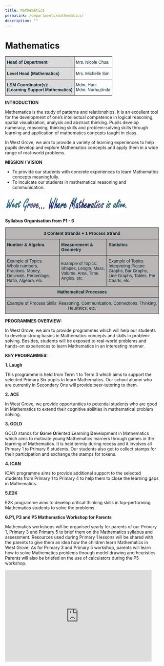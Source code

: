 ```yaml
---
title: Mathematics
permalink: /departments/mathematics/
description: ""
---
```

# Mathematics

<style type="text/css">
.tg  {border-collapse:collapse;border-spacing:0;}
.tg td{border-color:black;border-style:solid;border-width:1px;font-family:Arial, sans-serif;font-size:14px;
  overflow:hidden;padding:10px 5px;word-break:normal;}
.tg th{border-color:black;border-style:solid;border-width:1px;font-family:Arial, sans-serif;font-size:14px;
  font-weight:normal;overflow:hidden;padding:10px 5px;word-break:normal;}
.tg .tg-s5dh{color:#0C2733;text-align:left;vertical-align:middle}
.tg .tg-ytt9{background-color:#DBDBDB;color:#0C2733;font-weight:bold;text-align:left;vertical-align:top}
</style>
<table class="tg">
<thead>
  <tr>
    <th class="tg-ytt9">Head of Department </th>
    <th class="tg-s5dh">Mrs. Nicole Chua<br></th>
  </tr>
</thead>
<tbody>
  <tr>
    <td class="tg-ytt9">Level Head (Mathematics)<br></td>
    <td class="tg-s5dh">Mrs. Michelle Sim<br></td>
  </tr>
  <tr>
    <td class="tg-ytt9">LSM Coordinator(s):<br>(Learning Support Mathematics)</td>
    <td class="tg-s5dh">Mdm. Hani<br>Mdm. Nurhazlinda</td>
  </tr>
</tbody>
</table>

**INTRODUCTION**

Mathematics is the study of patterns and relationships. It is an excellent tool for the development of one’s intellectual competence in logical reasoning, spatial visualization, analysis and abstract thinking. Pupils develop numeracy, reasoning, thinking skills and problem-solving skills through learning and application of mathematics concepts taught in class.

In West Grove, we aim to provide a variety of learning experiences to help pupils develop and explore Mathematics concepts and apply them in a wide range of real-world problems.

**MISSION / VISION**

* To provide our students with concrete experiences to learn Mathematics concepts meaningfully.
* To inculcate our students in mathematical reasoning and communication.

![](/images/Until%202022_Pictures/Mission%20&amp;%20Vision.jpg)

**Syllabus Organisation from P1 - 6**

<style type="text/css">
.tg  {border-collapse:collapse;border-spacing:0;}
.tg td{border-color:black;border-style:solid;border-width:1px;font-family:Arial, sans-serif;font-size:14px;
  overflow:hidden;padding:10px 5px;word-break:normal;}
.tg th{border-color:black;border-style:solid;border-width:1px;font-family:Arial, sans-serif;font-size:14px;
  font-weight:normal;overflow:hidden;padding:10px 5px;word-break:normal;}
.tg .tg-wkil{background-color:#BAB6B6;color:#0C2733;text-align:center;vertical-align:middle}
.tg .tg-o88e{background-color:#BAB6B6;color:#0C2733;font-weight:bold;text-align:center;vertical-align:top}
.tg .tg-g2u8{background-color:#BAB6B6;color:#0C2733;font-weight:bold;text-align:left;vertical-align:top}
.tg .tg-9y7l{background-color:#BAB6B6;color:#0C2733;text-align:left;vertical-align:middle}
</style>
<table class="tg">
<thead>
  <tr>
    <th class="tg-o88e" colspan="3">3 Content Strands + 1 Process Strand</th>
  </tr>
</thead>
<tbody>
  <tr>
    <td class="tg-g2u8">Number &amp; Algebra<br></td>
    <td class="tg-g2u8">Measurement &amp; Geometry<br></td>
    <td class="tg-g2u8">Statistics</td>
  </tr>
  <tr>
    <td class="tg-9y7l">Example of Topics:<br>Whole numbers, Fractions, Money,<br>Decimals, Percentage, Ratio, Algebra, etc. </td>
    <td class="tg-9y7l">Example of Topics:<br>Shapes, Length, Mass,<br>Volume, Area, Time, Angles, etc. </td>
    <td class="tg-9y7l">Example of Topics:<br>Interpreting Picture Graphs, Bar Graphs,<br>Line Graphs, Tables, Pie Charts, etc.</td>
  </tr>
  <tr>
    <td class="tg-o88e" colspan="3">Mathematical Processes<br></td>
  </tr>
  <tr>
    <td class="tg-wkil" colspan="3">Example of Process Skills: Reasoning, Communication, Connections, Thinking, Heuristics, etc.</td>
  </tr>
</tbody>
</table>

**PROGRAMMES OVERVIEW:**

In West Grove, we aim to provide programmes which will help our students to develop strong basics in Mathematics concepts and skills in problem-solving. Besides, students will be exposed to real-world problems and hands-on experiences to learn Mathematics in an interesting manner.

**KEY PROGRAMMES:**

**1. Laugh**

This programme is held from Term 1 to Term 3 which aims to support the selected Primary Six pupils to learn Mathematics. Our school alumni who are currently in Secondary One will provide peer-tutoring to them.

**2. ACE**

In West Grove, we provide opportunities to potential students who are good in Mathematics to extend their cognitive abilities in mathematical problem solving.

**3. GOLD**

GOLD stands for **G**ame **O**riented **L**earning **D**evelopment in Mathematics which aims to motivate young Mathematics learners through games in the learning of Mathematics. It is held termly during recess and it involves all Primary 1 to Primary 6 students. Our students also get to collect stamps for their participation and exchange the stamps for tokens.

**4. ICAN**


ICAN programme aims to provide additional support to the selected students from Primary 1 to Primary 4 to help them to close the learning gaps in Mathematics.

**5.E2K**

E2K programme aims to develop critical thinking skills in top-performing Mathematics students to solve the problems.

**6.P1, P3 and P5 Mathematics Workshop for Parents**

Mathematics workshops will be organised yearly for parents of our Primary 1, Primary 3 and Primary 5 to brief them on the Mathematics syllabus and assessment. Resources used during Primary 1 lessons will be shared with the parents to give them an idea how the children learn Mathematics in West Grove. As for Primary 3 and Primary 5 workshop, parents will learn how to solve Mathematics problems through model drawing and heuristics. Parents will also be briefed on the use of calculators during the P5 workshop.

<iframe allowfullscreen="true" height="299" width="480" frameborder="0" src="https://docs.google.com/presentation/d/e/2PACX-1vQbC0iq3Nqw6ESEAyGxOWtmYDxhNR1CtJvFZ8Y4nIwlRZyRAbF-pRt6wJwb9QYYQZDeL1xxge0oe2P9/embed?start=true&amp;loop=true&amp;delayms=3000"></iframe>